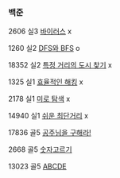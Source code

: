 ### 백준

2606 실3 [바이러스](https://www.acmicpc.net/problem/2606) x

1260 실2 [DFS와 BFS](https://www.acmicpc.net/problem/1260) o

18352 실2 [특정 거리의 도시 찾기](https://www.acmicpc.net/problem/18352) x

1325 실1 [효율적인 해킹](https://www.acmicpc.net/problem/1325) x

2178 실1 [미로 탐색](https://www.acmicpc.net/problem/2178) x

14940 실1 [쉬운 최단거리](https://www.acmicpc.net/problem/14940) x

17836 골5 [공주님을 구해라!](https://www.acmicpc.net/problem/17836)

2668 골5 [숫자고르기](https://www.acmicpc.net/problem/2668)

13023 골5 [ABCDE](https://www.acmicpc.net/problem/13023)
